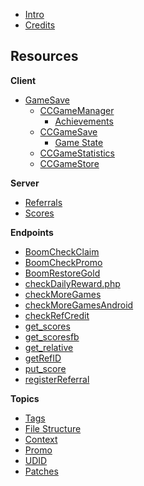 <!-- docs/_sidebar.md -->

- [Intro](/)
- [Credits](/CREDITS.md)

## **Resources**

**Client**

  - [GameSave](resources/client/gamesave)
    - [CCGameManager](resources/client/saves/CCGameManager)
      - [Achievements](resources/client/saves/GameManager/achievements.md)
    - [CCGameSave](/resources/client/saves/CCGameSave.md)
      - [Game State](/resources/client/saves/GameSave/gameState)
    - [CCGameStatistics](/resources/client/saves/CCGameStatistics.md)
    - [CCGameStore](/resources/client/saves/CCGameStore.md)

**Server**

  - [Referrals](/resources/server/referral.md)
  - [Scores](resources/server/scores)

**Endpoints**
  - [BoomCheckClaim](/endpoints/boomCheckClaim.md)
  - [BoomCheckPromo](/endpoints/boomCheckPromo.md)
  - [BoomRestoreGold](/endpoints/BoomRestoreGold.md)
  - [checkDailyReward.php](endpoints/checkDailyReward.md)
  - [checkMoreGames](/endpoints/checkMoreGames.md)
  - [checkMoreGamesAndroid](/endpoints/checkMoreGamesAndroid.md)
  - [checkRefCredit](/endpoints/checkRefCredit.md)
  - [get_scores](/endpoints/get_Scores.md)
  - [get_scoresfb](/endpoints/get_Scoresfb.md)
  - [get_relative](/endpoints/get_relative)
  - [getRefID](/endpoints/getRefID.md)
  - [put_score](/endpoints/put_score)
  - [registerReferral](/endpoints/registerReferral.md)

**Topics**
  - [Tags](/topics/tags.md)
  - [File Structure](/topics/file_structure.md)
  - [Context](/topics/context.md)
  - [Promo](/topics/promo_codes.md)
  - [UDID](/topics/udid)
  - [Patches](/topics/patches.md)
